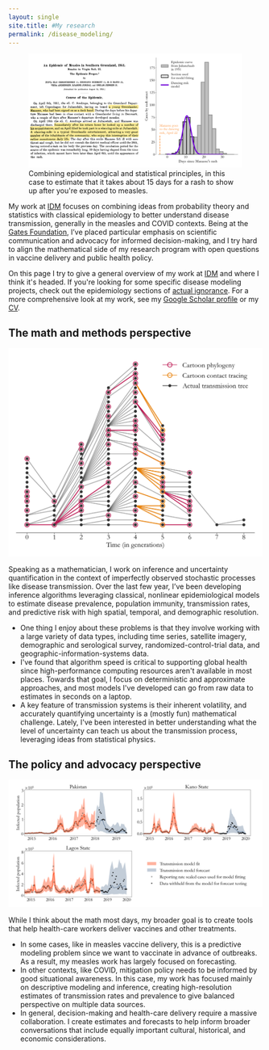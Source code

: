 ```yaml
---
layout: single
site.title: #My research
permalink: /disease_modeling/
---
```

<!-- Alternative to the header image above --> 
<figure>
<center> <img src="../assets/images/measles_time_to_rash.png" width="1200px" /> </center>
<figcaption>Combining epidemiological and statistical principles, in this case to estimate that it takes about 15 days for a rash to show up after you're exposed to measles.</figcaption>
</figure>

My work at [IDM](http://idmod.org) focuses on combining ideas from probability theory and statistics with classical epidemiology to better understand disease transmission, generally in the measles and COVID contexts. Being at the [Gates Foundation](https://www.gatesfoundation.org/), I’ve placed particular emphasis on scientific communication and advocacy for informed decision-making, and I try hard to align the mathematical side of my research program with open questions in vaccine delivery and public health policy.

On this page I try to give a general overview of my work at [IDM](http://idmod.org) and where I think it's headed. If you're looking for some specific disease modeling projects, check out the epidemiology sections of [actual ignorance](https://nthakkar.github.io/actual_ignorance/). For a more comprehensive look at my work, see my [Google Scholar profile](https://scholar.google.com/citations?user=4XfFTrEAAAAJ&hl=en&oi=ao) or my [CV](../assets/docs/CV.pdf). 

The math and methods perspective
--------------------------------------------
<center> <img src="../assets/images/cartoon_tree.png" width="600px" /> </center>

Speaking as a mathematician, I work on inference and uncertainty quantification in the context of imperfectly observed stochastic processes like disease transmission. Over the last few year, I’ve been developing inference algorithms leveraging classical, nonlinear epidemiological models to estimate disease prevalence, population immunity, transmission rates, and predictive risk with high spatial, temporal, and demographic resolution. 
<ul>
  <li>One thing I enjoy about these problems is that they involve working with a large variety of data types, including time series, satellite imagery, demographic and serological survey, randomized-control-trial data, and geographic-information-systems data.</li>
  <li>I've found that algorithm speed is critical to supporting global health since high-performance computing resources aren't available in most places. Towards that goal, I focus on deterministic and approximate approaches, and most models I've developed can go from raw data to estimates in seconds on a laptop.</li>
  <li>A key feature of transmission systems is their inherent volatility, and accurately quantifying uncertainty is a (mostly fun) mathematical challenge. Lately, I've been interested in better understanding what the level of uncertainty can teach us about the transmission process, leveraging ideas from statistical physics.</li>
</ul>

The policy and advocacy perspective
--------------------------------------------
<center> <img src="../assets/images/prediction_test.png" width="800px" /> </center>

While I think about the math most days, my broader goal is to create tools that help health-care workers deliver vaccines and other treatments. 
<ul>
  <li>In some cases, like in measles vaccine delivery, this is a predictive modeling problem since we want to vaccinate in advance of outbreaks. As a result, my measles work has largely focused on forecasting.</li>
  <li>In other contexts, like COVID, mitigation policy needs to be informed by good situational awareness. In this case, my work has focused mainly on descriptive modeling and inference, creating high-resolution estimates of transmission rates and prevalence to give balanced perspective on multiple data sources.</li>
  <li>In general, decision-making and health-care delivery require a massive collaboration. I create estimates and forecasts to help inform broader conversations that include equally important cultural, historical, and economic considerations. 
</ul>
